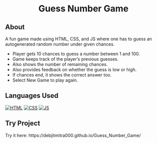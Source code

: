 <h1 align="center">Guess Number Game</h1>


<!-- --------------------------------------------------------------------------------------------------------------------------------------------------------- -->

<h2>About</h2>

A fun game made using HTML, CSS, and JS where one has to guess an autogenerated random number under given chances.
- Player gets 10 chances to guess a number between 1 and 100.
- Game keeps track of the player’s previous guesses.
- Also shows the number of remaining chances.
- Also provides feedback on whether the guess is low or high.
- If chances end, it shows the correct answer too.
- Select New Game to play again.
<!-- --------------------------------------------------------------------------------------------------------------------------------------------------------- -->

<h2>Languages Used</h2>

<p>
  <a href="https://www.w3schools.com/html/"> <img src="https://img.icons8.com/color/70/000000/html-5--v1.png" alt="HTML" /></a>
  <a href="https://www.w3schools.com/css/"> <img src="https://img.icons8.com/color/70/000000/css3.png" alt="CSS" /></a>
  <a href="https://www.w3schools.com/js/"><img src="https://img.icons8.com/color/70/000000/javascript--v1.png" alt="JS" /></a>
</p>

<!-- --------------------------------------------------------------------------------------------------------------------------------------------------------- -->

<h2>Try Project</h2>
<p>Try it here: https://debjitmitra000.github.io/Guess_Number_Game/</p>

<!-- --------------------------------------------------------------------------------------------------------------------------------------------------------- -->

